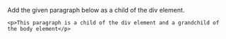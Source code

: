 Add the given paragraph below as a child of the div element.

```
<p>This paragraph is a child of the div element and a grandchild of the body element</p>
```

